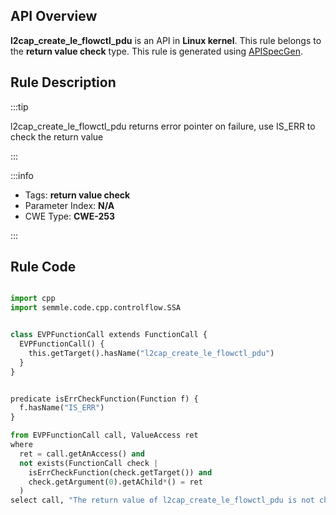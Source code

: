 ---
---


## API Overview
**l2cap_create_le_flowctl_pdu** is an API in **Linux kernel**. This rule belongs to the **return value check** type. This rule is generated using [APISpecGen](../../tools/APISpecGen).
## Rule Description

:::tip

l2cap_create_le_flowctl_pdu returns error pointer on failure, use IS_ERR to check the return value

:::

:::info

- Tags: **return value check**
- Parameter Index: **N/A**
- CWE Type: **CWE-253**

:::

## Rule Code
```python

import cpp
import semmle.code.cpp.controlflow.SSA


class EVPFunctionCall extends FunctionCall {
  EVPFunctionCall() {
    this.getTarget().hasName("l2cap_create_le_flowctl_pdu")
  }
}


predicate isErrCheckFunction(Function f) {
  f.hasName("IS_ERR") 
}

from EVPFunctionCall call, ValueAccess ret
where
  ret = call.getAnAccess() and
  not exists(FunctionCall check |
    isErrCheckFunction(check.getTarget()) and
    check.getArgument(0).getAChild*() = ret
  )
select call, "The return value of l2cap_create_le_flowctl_pdu is not checked with IS_ERR."
    
```